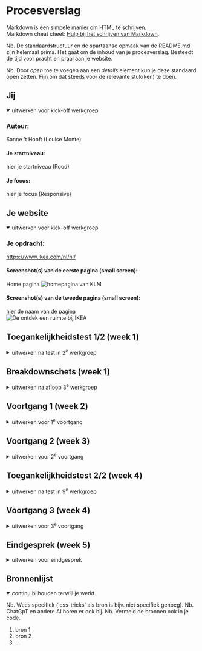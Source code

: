 # Procesverslag
Markdown is een simpele manier om HTML te schrijven.  
Markdown cheat cheet: [Hulp bij het schrijven van Markdown](https://github.com/adam-p/markdown-here/wiki/Markdown-Cheatsheet).

Nb. De standaardstructuur en de spartaanse opmaak van de README.md zijn helemaal prima. Het gaat om de inhoud van je procesverslag. Besteedt de tijd voor pracht en praal aan je website.

Nb. Door *open* toe te voegen aan een *details* element kun je deze standaard open zetten. Fijn om dat steeds voor de relevante stuk(ken) te doen.





## Jij

<details open>
  <summary>uitwerken voor kick-off werkgroep</summary>

  ### Auteur:
  Sanne 't Hooft (Louise Monte)

  #### Je startniveau:
  hier je startniveau (Rood)

  #### Je focus:
  hier je focus (Responsive)
 
</details>





## Je website

<details open>
  <summary> uitwerken voor kick-off werkgroep</summary>

  ### Je opdracht:
https://www.ikea.com/nl/nl/
  #### Screenshot(s) van de eerste pagina (small screen): 
Home pagina
  <img src="readme-images/homepagina_IKEA.pdf" width="375px" alt="homepagina van KLM">

  #### Screenshot(s) van de tweede pagina (small screen):
  hier de naam van de pagina  
  <img src="readme-images/pagina_ontdekruimte.pdf" width="375px" alt="De ontdek een ruimte bij IKEA">
 
</details>



## Toegankelijkheidstest 1/2 (week 1)

<details>
  <summary>uitwerken na test in 2<sup>e</sup> werkgroep</summary>




  ### Bevindingen
  Lijst met je bevindingen die in de test naar voren kwamen:

  Uit mijn fyisieke test kwam naar voren dat ikea voor mij perfect scoort op toegankelijkheid. Namelijk detoegangelijkheid met de tap, de kleurgebruikt van IKEA die handige informatie aan geeft. De screen reader die goed werkt duidelijke fout meldingen. Feedback als je ergens op wilt klikken. Dan komt er een balkje onder. De schaalbaarheid dat groter word voor slecht ziende. Dit is voor mij een uitstekend goeie website die denkt aan de toegankelijkheid van andere. IKEA maakt alleen geen gebruik van darkmode. 

Uit de WCAG test kwamen belangrijke bevindingen. Uit de test scoorde IKEA ook goed. Ik kon bij elk element wel "yes" zeggen. Maar IKEA scoort wel slecht op de 'images, media. en animation' daar heb ik veel "no" in moeten vullen. Een paar bevindingen zijn bijvoorbeeld dat IKEA niet werkt met afmetingen als een schermm bijschaaldt. Zij gebruiken voor elk formaat ander soort afbeeldingen. Dus van een plaatje zijn wel 9 varianten. IKEA gbruikt in de code ook geen "alt" (geen beschrijving van de afbeeldingen) Ook maakt IKEA niet echt gebruik van animatie's (dat is over het algemeen niet erg) maar daar scoorde ze laag op. Bij media (video en audio) hebben ze geen audio transcriptions of captions.

</details>



## Breakdownschets (week 1)

<details>
  <summary>uitwerken na afloop 3<sup>e</sup> werkgroep</summary>

  ### de hele pagina: 
  <img src="readme-images/breakdownschets_hele_pagina.pdf" width="375px" alt="breakdown van de hele pagina">

  ### dynamisch deel (bijv menu): 
  <img src="readme-images/breakdownschets_menu.pdf" width="375px" alt="breakdown schets van alleen het menu">
</details>





## Voortgang 1 (week 2)

<details>
  <summary>uitwerken voor 1<sup>e</sup> voortgang</summary>

  ### Stand van zaken
  hier dit ging goed & dit was lastig (neem ook screenshots op van delen van je website en code)


  ### Agenda voor meeting
  samen met je groepje opstellen

  | student 1      | student 2          | student 3    | student 4        |
  | ---            | ---                | ---          | ---              |
  | dit bespreken  |             | en ik dit    | en dan ik dat    |
  | en dat ook nog | dit als er tijd is | nog een punt | dit wil ik zeker |
  | ...            | ...                | ...          | ...              |


  ### Verslag van meeting
  hier na afloop snel de uitkomsten van de meeting vastleggen

  - punt 1
  - punt 2
  - nog een punt
  - ...

</details>





## Voortgang 2 (week 3)

<details>
  <summary>uitwerken voor 2<sup>e</sup> voortgang</summary>

  ### Stand van zaken
  hier dit ging goed & dit was lastig (neem ook screenshots op van delen van je website en code)


  ### Agenda voor meeting
  samen met je groepje opstellen

  | student 1      | student 2          | student 3    | student 4        |
  | ---            | ---                | ---          | ---              |
  | dit bespreken  | en dit             | en ik dit    | en dan ik dat    |
  | en dat ook nog | dit als er tijd is | nog een punt | dit wil ik zeker |
  | ...            | ...                | ...          | ...              |


  ### Verslag van meeting
  hier na afloop snel de uitkomsten van de meeting vastleggen

  - punt 1
  - punt 2
  - nog een punt
- ...

</details>





## Toegankelijkheidstest 2/2 (week 4)

<details>
  <summary>uitwerken na test in 9<sup>e</sup> werkgroep</summary>

  ### Bevindingen
  Lijst met je bevindingen die in de test naar voren kwamen (geef ook aan wat er verbeterd is):

</details>





## Voortgang 3 (week 4)

<details>
  <summary>uitwerken voor 3<sup>e</sup> voortgang</summary>

  ### Stand van zaken
  hier dit ging goed & dit was lastig (neem ook screenshots op van delen van je website en code)


  ### Agenda voor meeting
  samen met je groepje opstellen

  | student 1      | student 2          | student 3    | student 4        |
  | ---            | ---                | ---          | ---              |
  | dit bespreken  | en dit             | en ik dit    | en dan ik dat    |
  | en dat ook nog | dit als er tijd is | nog een punt | dit wil ik zeker |
  | ...            | ...                | ...          | ...              |


  ### Verslag van meeting
  hier na afloop snel de uitkomsten van de meeting vastleggen

  - punt 1
  - punt 2
  - nog een punt
  - ...

</details>





## Eindgesprek (week 5)

<details>
  <summary>uitwerken voor eindgesprek</summary>

  ### Je uitkomst - karakteristiek screenshots:
  <img src="readme-images/dummy-plaatje.jpg" width="375px" alt="uitomst opdracht 1">


  ### Dit ging goed/Heb ik geleerd: 
  Korte omschrijving met plaatjes

  <img src="readme-images/dummy-plaatje.jpg" width="375px" alt="top">


  ### Dit was lastig/Is niet gelukt:
  Korte omschrijving met plaatjes

  <img src="readme-images/dummy-plaatje.jpg" width="375px" alt="bummer">
</details>





## Bronnenlijst

<details open>
  <summary>continu bijhouden terwijl je werkt</summary>

  Nb. Wees specifiek ('css-tricks' als bron is bijv. niet specifiek genoeg). 
  Nb. ChatGpT en andere AI horen er ook bij.
  Nb. Vermeld de bronnen ook in je code.

  1. bron 1
  2. bron 2
  3. ...

</details>